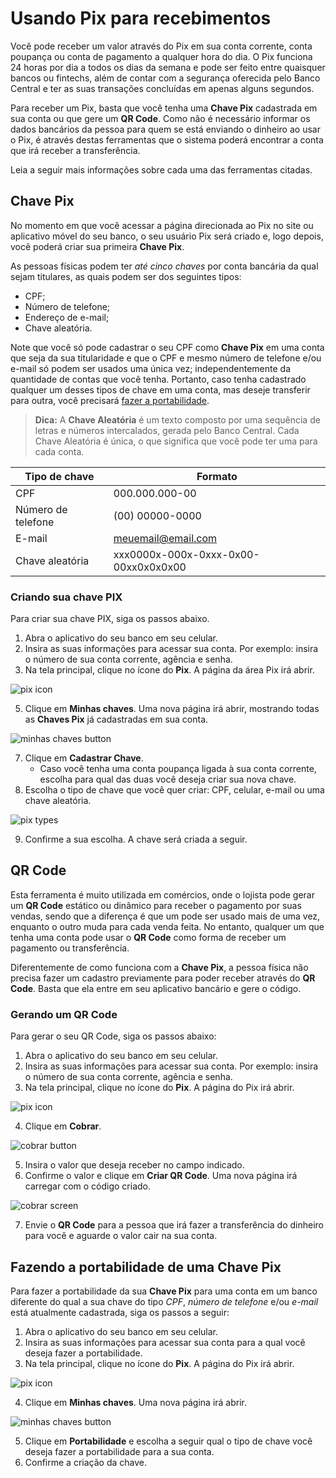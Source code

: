# Usando Pix para recebimentos
Você pode receber um valor através do Pix em sua conta corrente, conta poupança ou conta de pagamento a qualquer hora do dia. O Pix funciona 24 horas por dia a todos os dias da semana e pode ser feito entre quaisquer bancos ou fintechs, além de contar com a segurança oferecida pelo Banco Central e ter as suas transações concluídas em apenas alguns segundos.

Para receber um Pix, basta que você tenha uma **Chave Pix** cadastrada em sua conta ou que gere um **QR Code**. Como não é necessário informar os dados bancários da pessoa para quem se está enviando o dinheiro ao usar o Pix, é através destas ferramentas que o sistema poderá encontrar a conta que irá receber a transferência.

Leia a seguir mais informações sobre cada uma das ferramentas citadas.

## Chave Pix
No momento em que você acessar a página direcionada ao Pix no site ou aplicativo móvel do seu banco, o seu usuário Pix será criado e, logo depois, você poderá criar sua primeira **Chave Pix**.

As pessoas físicas podem ter *até cinco chaves* por conta bancária da qual sejam titulares, as quais podem ser dos seguintes tipos:
- CPF;
- Número de telefone;
- Endereço de e-mail;
- Chave aleatória.

Note que você só pode cadastrar o seu CPF como **Chave Pix** em uma conta que seja da sua titularidade e que o CPF e mesmo número de telefone e/ou e-mail só podem ser usados uma única vez; independentemente da quantidade de contas que você tenha. Portanto, caso tenha cadastrado qualquer um desses tipos de chave em uma conta, mas deseje transferir para outra, você precisará [fazer a portabilidade](https://github.com/Karina244/pix-tutorial/blob/main/PIX.md#fazendo-a-portabilidade-de-uma-chave-pix).

> **Dica:** A **Chave Aleatória** é um texto composto por uma sequência de letras e números intercalados, gerada pelo Banco Central. Cada Chave Aleatória é única, o que significa que você pode ter uma para cada conta.

| Tipo de chave  | Formato |
| ------------- | ------------- |
| CPF  | 000.000.000-00  |
| Número de telefone  | (00) 00000-0000  |
| E-mail | meuemail@email.com |
| Chave aleatória | xxx0000x-000x-0xxx-0x00-00xx0x0x0x00 |



### Criando sua chave PIX
Para criar sua chave PIX, siga os passos abaixo.

1. Abra o aplicativo do seu banco em seu celular.
2. Insira as suas informações para acessar sua conta. Por exemplo: insira o número de sua conta corrente, agência e senha.
3. Na tela principal, clique no ícone do **Pix**. A página da área Pix irá abrir.
   
![pix icon](https://github.com/Karina244/pix-tutorial/blob/main/1.PNG)

5. Clique em **Minhas chaves**. Uma nova página irá abrir, mostrando todas as **Chaves Pix** já cadastradas em sua conta.

![minhas chaves button](https://github.com/Karina244/pix-tutorial/blob/main/2.PNG)

7. Clique em **Cadastrar Chave**. 
    - Caso você tenha uma conta poupança ligada à sua conta corrente, escolha para qual das duas você deseja criar sua nova chave.
8. Escolha o tipo de chave que você quer criar: CPF, celular, e-mail ou uma chave aleatória.

![pix types](https://github.com/Karina244/pix-tutorial/blob/main/4.PNG)

9. Confirme a sua escolha. A chave será criada a seguir.

## QR Code
Esta ferramenta é muito utilizada em comércios, onde o lojista pode gerar um **QR Code** estático ou dinâmico para receber o pagamento por suas vendas, sendo que a diferença é que um pode ser usado mais de uma vez, enquanto o outro muda para cada venda feita. No entanto, qualquer um que tenha uma conta pode usar o **QR Code** como forma de receber um pagamento ou transferência.

Diferentemente de como funciona com a **Chave Pix**, a pessoa física não precisa fazer um cadastro previamente para poder receber através do **QR Code**. Basta que ela entre em seu aplicativo bancário e gere o código.

### Gerando um QR Code
Para gerar o seu QR Code, siga os passos abaixo:

1. Abra o aplicativo do seu banco em seu celular.
2. Insira as suas informações para acessar sua conta. Por exemplo: insira o número de sua conta corrente, agência e senha.
3. Na tela principal, clique no ícone do **Pix**. A página do Pix irá abrir.

![pix icon](https://github.com/Karina244/pix-tutorial/blob/main/1.PNG)

4. Clique em **Cobrar**.

![cobrar button](https://github.com/Karina244/pix-tutorial/blob/main/3.PNG)

5. Insira o valor que deseja receber no campo indicado.
6. Confirme o valor e clique em **Criar QR Code**. Uma nova página irá carregar com o código criado.

![cobrar screen](https://github.com/Karina244/pix-tutorial/blob/main/5.PNG)

7. Envie o **QR Code** para a pessoa que irá fazer a transferência do dinheiro para você e aguarde o valor cair na sua conta.

## Fazendo a portabilidade de uma Chave Pix
Para fazer a portabilidade da sua **Chave Pix** para uma conta em um banco diferente do qual a sua chave do tipo *CPF*, *número de telefone* e/ou *e-mail* está atualmente cadastrada, siga os passos a seguir:

1. Abra o aplicativo do seu banco em seu celular.
2. Insira as suas informações para acessar sua conta para a qual você deseja fazer a portabilidade.
3. Na tela principal, clique no ícone do **Pix**. A página do Pix irá abrir.

![pix icon](https://github.com/Karina244/pix-tutorial/blob/main/1.PNG)

4. Clique em **Minhas chaves**. Uma nova página irá abrir.

![minhas chaves button](https://github.com/Karina244/pix-tutorial/blob/main/2.PNG)

5. Clique em **Portabilidade** e escolha a seguir qual o tipo de chave você deseja fazer a portabilidade para a sua conta.
6. Confirme a criação da chave.

